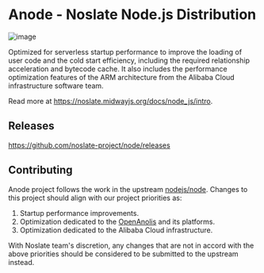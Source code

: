 # Anode - Noslate Node.js Distribution

![image](https://user-images.githubusercontent.com/629202/192716397-c5c756ed-4949-441b-a874-75e8e1c4052b.png)

Optimized for serverless startup performance to improve the loading of user code and the cold start efficiency, including the required relationship acceleration and bytecode cache. It also includes the performance optimization features of the ARM architecture from the Alibaba Cloud infrastructure software team.

Read more at https://noslate.midwayjs.org/docs/node_js/intro.

## Releases

https://github.com/noslate-project/node/releases

## Contributing

Anode project follows the work in the upstream [nodejs/node][]. Changes to this project should align with our project priorities as:

1. Startup performance improvements.
1. Optimization dedicated to the [OpenAnolis][] and its platforms.
1. Optimization dedicated to the Alibaba Cloud infrastructure.

With Noslate team's discretion, any changes that are not in accord with the above priorities should be considered to be submitted to the upstream instead.

[nodejs/node]: https://github.com/nodejs/node
[OpenAnolis]: https://openanolis.cn/
